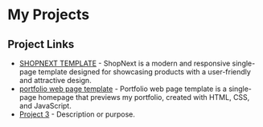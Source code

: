 # My Projects

## Project Links

- [SHOPNEXT TEMPLATE](https://durgaprasad09102003.github.io/HTML-mini-projects/ShopNext/html/main.html) - ShopNext is a modern and responsive single-page template designed for showcasing products with a user-friendly and attractive design.
- [portfolio web page template](https://durgaprasad09102003.github.io/HTML-mini-projects/portfolio%20web%20page%20template/html/home.html) - Portfolio web page template is a single-page homepage that previews my portfolio, created with HTML, CSS, and JavaScript.
- [Project 3](./project3/) - Description or purpose.
